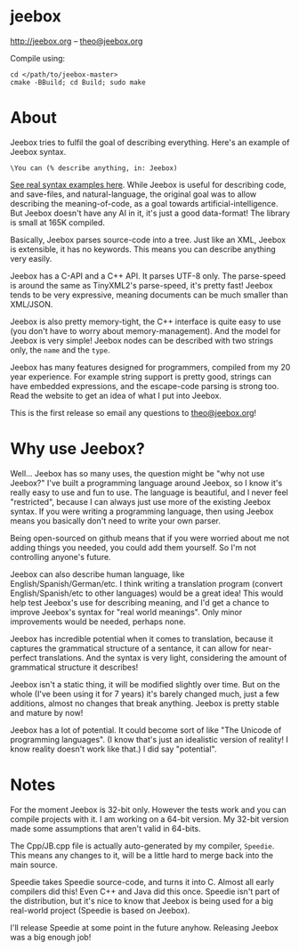 # jeebox

http://jeebox.org – theo@jeebox.org

Compile using:

    cd </path/to/jeebox-master>
    cmake -BBuild; cd Build; sudo make

# About
Jeebox tries to fulfil the goal of describing everything. Here's an example of Jeebox syntax.

	\You can (% describe anything, in: Jeebox)

[See real syntax examples here](http://jeebox.org/stuff/introduction). While Jeebox is useful for describing code, and save-files, and natural-language, the original goal was to allow describing the meaning-of-code, as a goal towards artificial-intelligence. But Jeebox doesn't have any AI in it, it's just a good data-format! The library is small at 165K compiled.

Basically, Jeebox parses source-code into a tree. Just like an XML, Jeebox is extensible, it has no keywords. This means you can describe anything very easily.

Jeebox has a C-API and a C++ API. It parses UTF-8 only. The parse-speed is around the same as TinyXML2's parse-speed, it's pretty fast! Jeebox tends to be very expressive, meaning documents can be much smaller than XML/JSON.

Jeebox is also pretty memory-tight, the C++ interface is quite easy to use (you don't have to worry about memory-management). And the model for Jeebox is very simple! Jeebox nodes can be described with two strings only, the `name` and the `type`.

Jeebox has many features designed for programmers, compiled from my 20 year experience. For example string support is pretty good, strings can have embedded expressions, and the escape-code parsing is strong too. Read the website to get an idea of what I put into Jeebox.

This is the first release so email any questions to theo@jeebox.org!


# Why use Jeebox?

Well... Jeebox has so many uses, the question might be "why not use Jeebox?" I've built a programming language around Jeebox, so I know it's really easy to use and fun to use. The language is beautiful, and I never feel "restricted", because I can always just use more of the existing Jeebox syntax. If you were writing a programming language, then using Jeebox means you basically don't need to write your own parser.

Being open-sourced on github means that if you were worried about me not adding things you needed, you could add them yourself. So I'm not controlling anyone's future.

Jeebox can also describe human language, like English/Spanish/German/etc. I think writing a translation program (convert English/Spanish/etc to other languages) would be a great idea! This would help test Jeebox's use for describing meaning, and I'd get a chance to improve Jeebox's syntax for "real world meanings". Only minor improvements would be needed, perhaps none.

Jeebox has incredible potential when it comes to translation, because it captures the grammatical structure of a sentance, it can allow for near-perfect translations. And the syntax is very light, considering the amount of grammatical structure it describes!
    
Jeebox isn't a static thing, it will be modified slightly over time. But on the whole (I've been using it for 7 years) it's barely changed much, just a few additions, almost no changes that break anything. Jeebox is pretty stable and mature by now!

Jeebox has a lot of potential. It could become sort of like "The Unicode of programming languages". (I know that's just an idealistic version of reality! I know reality doesn't work like that.) I did say "potential".


# Notes
For the moment Jeebox is 32-bit only. However the tests work and you can compile projects with it. I am working on a 64-bit version. My 32-bit version made some assumptions that aren't valid in 64-bits.

The Cpp/JB.cpp file is actually auto-generated by my compiler, `Speedie`. This means any changes to it, will be a little hard to merge back into the main source.

Speedie takes Speedie source-code, and turns it into C. Almost all early compilers did this! Even C++ and Java did this once. Speedie isn't part of the distribution, but it's nice to know that Jeebox is being used for a big real-world project (Speedie is based on Jeebox).

I'll release Speedie at some point in the future anyhow. Releasing Jeebox was a big enough job!
